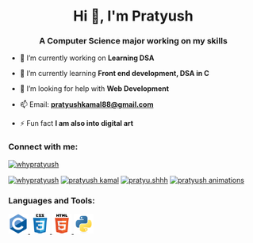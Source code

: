<h1 align="center">Hi 👋, I'm Pratyush</h1>
<h3 align="center">A Computer Science major working on my skills</h3>


- 🔭 I’m currently working on **Learning DSA**

- 🌱 I’m currently learning **Front end development, DSA in C**

- 🤝 I’m looking for help with **Web Development**

- 📫 Email: **pratyushkamal88@gmail.com**

- ⚡ Fun fact **I am also into digital art**

<h3 align="left">Connect with me:</h3>
<p align="left">
<p align="left"> <a href="https://twitter.com/whypratyush" target="blank"><img src="https://img.shields.io/twitter/follow/whypratyush?logo=twitter&style=for-the-badge" alt="whypratyush" /></a> </p>
<a href="https://twitter.com/whypratyush" target="blank"><img align="center" src="https://raw.githubusercontent.com/rahuldkjain/github-profile-readme-generator/master/src/images/icons/Social/twitter.svg" alt="whypratyush" height="30" width="40" /></a>
<a href="https://linkedin.com/in/pratyush kamal" target="blank"><img align="center" src="https://raw.githubusercontent.com/rahuldkjain/github-profile-readme-generator/master/src/images/icons/Social/linked-in-alt.svg" alt="pratyush kamal" height="30" width="40" /></a>
<a href="https://instagram.com/pratyu.shhh" target="blank"><img align="center" src="https://raw.githubusercontent.com/rahuldkjain/github-profile-readme-generator/master/src/images/icons/Social/instagram.svg" alt="pratyu.shhh" height="30" width="40" /></a>
<a href="https://www.youtube.com/c/pratyush animations" target="blank"><img align="center" src="https://raw.githubusercontent.com/rahuldkjain/github-profile-readme-generator/master/src/images/icons/Social/youtube.svg" alt="pratyush animations" height="30" width="40" /></a>
</p>

<h3 align="left">Languages and Tools:</h3>
<p align="left"> <a href="https://www.cprogramming.com/" target="_blank" rel="noreferrer"> <img src="https://raw.githubusercontent.com/devicons/devicon/master/icons/c/c-original.svg" alt="c" width="40" height="40"/> </a> <a href="https://www.w3schools.com/css/" target="_blank" rel="noreferrer"> <img src="https://raw.githubusercontent.com/devicons/devicon/master/icons/css3/css3-original-wordmark.svg" alt="css3" width="40" height="40"/> </a> <a href="https://www.w3.org/html/" target="_blank" rel="noreferrer"> <img src="https://raw.githubusercontent.com/devicons/devicon/master/icons/html5/html5-original-wordmark.svg" alt="html5" width="40" height="40"/> </a> <a href="https://www.python.org" target="_blank" rel="noreferrer"> <img src="https://raw.githubusercontent.com/devicons/devicon/master/icons/python/python-original.svg" alt="python" width="40" height="40"/> </a> </p>
